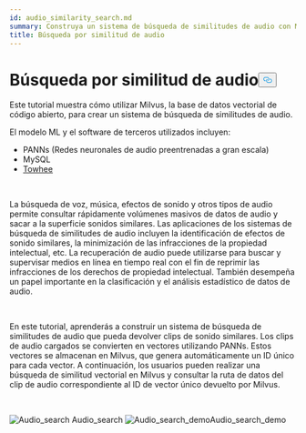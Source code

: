 ```yaml
---
id: audio_similarity_search.md
summary: Construya un sistema de búsqueda de similitudes de audio con Milvus.
title: Búsqueda por similitud de audio
---
```

<h1 id="Audio-Similarity-Search" class="common-anchor-header">Búsqueda por similitud de audio<button data-href="#Audio-Similarity-Search" class="anchor-icon" translate="no">
      <svg translate="no"
        aria-hidden="true"
        focusable="false"
        height="20"
        version="1.1"
        viewBox="0 0 16 16"
        width="16"
      >
        <path
          fill="#0092E4"
          fill-rule="evenodd"
          d="M4 9h1v1H4c-1.5 0-3-1.69-3-3.5S2.55 3 4 3h4c1.45 0 3 1.69 3 3.5 0 1.41-.91 2.72-2 3.25V8.59c.58-.45 1-1.27 1-2.09C10 5.22 8.98 4 8 4H4c-.98 0-2 1.22-2 2.5S3 9 4 9zm9-3h-1v1h1c1 0 2 1.22 2 2.5S13.98 12 13 12H9c-.98 0-2-1.22-2-2.5 0-.83.42-1.64 1-2.09V6.25c-1.09.53-2 1.84-2 3.25C6 11.31 7.55 13 9 13h4c1.45 0 3-1.69 3-3.5S14.5 6 13 6z"
        ></path>
      </svg>
    </button></h1><p>Este tutorial muestra cómo utilizar Milvus, la base de datos vectorial de código abierto, para crear un sistema de búsqueda de similitudes de audio.</p>
<p>El modelo ML y el software de terceros utilizados incluyen:</p>
<ul>
<li>PANNs (Redes neuronales de audio preentrenadas a gran escala)</li>
<li>MySQL</li>
<li><a href="https://towhee.io/">Towhee</a></li>
</ul>
<p></br></p>
<p>La búsqueda de voz, música, efectos de sonido y otros tipos de audio permite consultar rápidamente volúmenes masivos de datos de audio y sacar a la superficie sonidos similares. Las aplicaciones de los sistemas de búsqueda de similitudes de audio incluyen la identificación de efectos de sonido similares, la minimización de las infracciones de la propiedad intelectual, etc. La recuperación de audio puede utilizarse para buscar y supervisar medios en línea en tiempo real con el fin de reprimir las infracciones de los derechos de propiedad intelectual. También desempeña un papel importante en la clasificación y el análisis estadístico de datos de audio.</p>
<p></br></p>
<p>En este tutorial, aprenderás a construir un sistema de búsqueda de similitudes de audio que pueda devolver clips de sonido similares. Los clips de audio cargados se convierten en vectores utilizando PANNs. Estos vectores se almacenan en Milvus, que genera automáticamente un ID único para cada vector. A continuación, los usuarios pueden realizar una búsqueda de similitud vectorial en Milvus y consultar la ruta de datos del clip de audio correspondiente al ID de vector único devuelto por Milvus.</p>
<p><br/></p>
<p>
  
   <span class="img-wrapper"> <img translate="no" src="/docs/v2.4.x/assets/audio_search.png" alt="Audio_search" class="doc-image" id="audio_search" />
   </span> <span class="img-wrapper"> <span>Audio_search</span> <img translate="no" src="/docs/v2.4.x/assets/audio_search_demo.png" alt="Audio_search_demo" class="doc-image" id="audio_search_demo" /><span>Audio_search_demo</span> </span></p>
